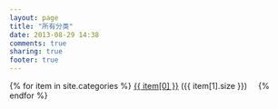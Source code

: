 ```yaml
---
layout: page
title: "所有分类"
date: 2013-08-29 14:38
comments: true
sharing: true
footer: true
---
```


<div>
{% for item in site.categories %}
    <span><a href="/blog/categories/{{ item[0].to_url }}/">{{ item[0] }}</a> ({{ item[1].size }})</span> &nbsp; &nbsp;
{% endfor %}
</div>